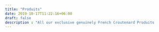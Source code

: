 ```yaml
---
title: "Produits"
date: 2019-10-17T11:22:16+06:00
draft: false
description : "All our exclusive genuinely French Croutenard Produits !"
---
```


